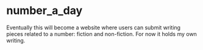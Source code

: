 # number_a_day
Eventually this will become a website where users can submit writing pieces related to a number: fiction and non-fiction. For now it holds my own writing.
